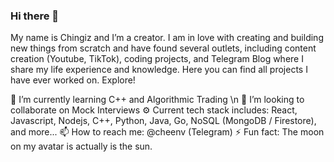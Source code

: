 ### Hi there 👋
My name is Chingiz and I’m a creator. I am in love with creating and building new things from scratch and have found several outlets, including content creation (Youtube, TikTok), coding projects, and Telegram Blog where I share my life experience and knowledge. Here you can find all projects I have ever worked on. Explore!

🌱 I’m currently learning C++ and Algorithmic Trading \n
👯 I’m looking to collaborate on Mock Interviews
⚙️ Current tech stack includes: React, Javascript, Nodejs, C++, Python, Java, Go, NoSQL (MongoDB / Firestore), and more...
📫 How to reach me: @cheenv (Telegram)
⚡ Fun fact: The moon on my avatar is actually is the sun. 

<!--
**chingizof/chingizof** is a ✨ _special_ ✨ repository because its `README.md` (this file) appears on your GitHub profile.

Here are some ideas to get you started:

- 🔭 I’m currently working on ...
- 🌱 I’m currently learning ...
- 👯 I’m looking to collaborate on ...
- 🤔 I’m looking for help with ...
- 💬 Ask me about ...
- 📫 How to reach me: ...
- 😄 Pronouns: ...
- ⚡ Fun fact: ...
-->
